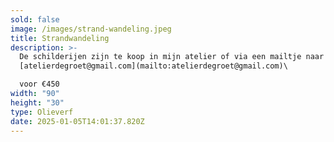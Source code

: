 ```yaml
---
sold: false
image: /images/strand-wandeling.jpeg
title: Strandwandeling
description: >-
  De schilderijen zijn te koop in mijn atelier of via een mailtje naar
  [atelierdegroet@gmail.com](mailto:atelierdegroet@gmail.com)\

  voor €450
width: "90"
height: "30"
type: Olieverf
date: 2025-01-05T14:01:37.820Z
---
```


